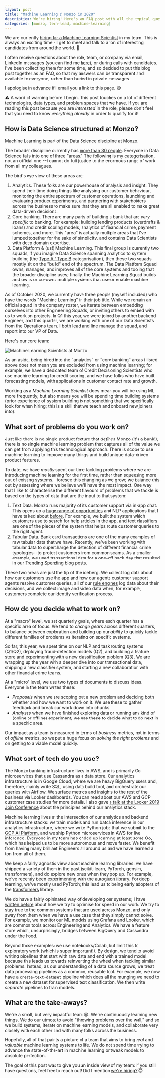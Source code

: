 ```yaml
---
layout: post
title: "Machine Learning @ Monzo in 2020"
description: We're hiring! Here's an FAQ post with all the typical questions that I receive.
categories: [monzo, tech-lead, machine-learning]
---
```


We are currently [hiring for a Machine Learning Scientist](https://boards.greenhouse.io/monzo/jobs/517446) in my team. This is always an exciting time - I get to meet and talk to a ton of interesting candidates from around the world. 🙌 

I often receive questions about the role, team, or company via email, LinkedIn messages (you can find me [here](https://www.linkedin.com/in/nlathia/)), or during calls with candidates. I've been collecting them for some time, and so decided to put this blog post together as an FAQ, so that my answers can be transparent and available to everyone, rather than buried in private messages.

I apologise in advance if I email you a link to this page. 😅

⚠️ A word of warning before I begin. This post touches on a lot of different technologies, data types, and problem spaces that we have. If you are reading this post because you are _interested_ in the role, please don't feel that you need to know _everything already_ in order to qualify for it!

## How is Data Science structured at Monzo?

Machine Learning is part of the Data Science discipline at Monzo.

The broader discipline currently has [more than 30 people](https://monzo.com/blog/2019/11/04/how-we-scaled-our-data-team-from-1-to-30-people-part-1). Everyone in Data Science falls into one of three "areas." The following is my categorisation, not an official one --I cannot do full justice to the enormous range of work from all my colleagues.

The bird's eye view of these areas are:

1. Analytics. These folks are our powerhouse of analysis and insight. They spend their time doing things like analysing our customer behaviour, monitoring the entire spectrum of customer operations, launching and evaluating product experiments, and partnering with stakeholders across the business to make sure that they are all enabled to make great data-driven decisions.
2. Core banking. There are many parts of building a bank that are _very specific_ to banking. For example: building lending products (overdrafts & loans) and credit scoring models, analytics of financial crime, payment schemes, and more. This "area" is actually multiple areas that I've lumped together for the sake of simplicity, and contains Data Scientists with deep domain expertise.
3. Data Platform & (us!) Machine Learning. This final group is currently two squads; if you imagine Data Science spanning analytics to system building (the [Type A / Type B](https://medium.com/@rchang/my-two-year-journey-as-a-data-scientist-at-twitter-f0c13298aee6) categorisation), then these two squads mostly sit on the "build" end of the spectrum. The Data Platform Squad owns, manages, and improves all of the core systems and tooling that the broader discipline uses; finally, the Machine Learning Squad builds and owns or co-owns multiple systems that use or enable machine learning.

As of October 2020, we currently have three people (myself included) who have the words "Machine Learning" in their job title. While we remain an official squad in the company roster, we iterate between embedding ourselves into other Engineering Squads, or inviting others to embed with us to work on projects. In Q1 this year, we were joined by another backend Engineer, and this quarter, we are working with one of our Data Scientists from the Operations team. I both lead and line manage the squad, and report into our VP of Data.

Here's our core team:

![](https://nlathia.github.io/assets/monzo-machine-learning.png "Machine Learning Scientists at Monzo")

As an aside, being hired into the "analytics" or "core banking" areas I listed above does not mean you are excluded from using machine learning; for example, we have a dedicated team of Credit Decisioning Scientists who use machine learning for credit scoring, and we have folks who have built forecasting models, with applications in customer contact rate and growth.

Working as a _Machine Learning Scientist_ does mean you will be using ML more frequently, but also means you will be spending time building systems (prior experience of system building is not something that we specifically look for when hiring; this is a skill that we teach and onboard new joiners into).  

## What sort of problems do you work on?

Just like there is no single product feature that _defines_ Monzo (it's a bank!), there is no single machine learning problem that captures all of the value we can get from applying this technological approach. There is scope to use machine learning to improve many things and build unique data-driven product features.

To date, we have _mostly_ spent our time tackling problems where we are introducing machine learning for the first time, rather than squeezing more out of existing systems. I foresee this changing as we grow; we balance this out by assessing where we believe we'll have the most impact. One way that I like to characterise the different flavours of problems that we tackle is based on the types of data that are the input to that system:

1. Text Data. Monzo runs majority of its customer support via in-app chat. This opens up a [huge range of opportunities](http://nlathia.github.io/2020/06/Customer-service-machine-learning.html) and NLP applications that I have talked about [before](https://www.slideshare.net/neal.lathia/using-language-models-to-supercharge-monzos-customer-support). For example, we built the system which customers use to search for help articles in the app, and text classifiers are one of the pieces of the system that helps route customer queries to the right agent.
2. Tabular Data. Bank card transactions are one of the many examples of raw tabular data that we have. Recently, we've been working with tabular data to supercharge the detection of different financial crime typologies--to protect customers from common scams. As a smaller example, we used transactional data for a one-off hack day that resulted in our [Trending Spending](https://monzo.com/blog/trending-spending) blog posts.

These two areas are just the tip of the iceberg. We collect log data about how our customers use the app and how our agents customer support agents resolve customer queries, all of our [rule engines](http://nlathia.github.io/2020/10/ML-and-rule-engines.html) log data about their decisions, and we collect image and video data when, for example, customers complete our identity verification process.  

## How do you decide what to work on?

At a "macro" level, we set quarterly goals, where each quarter has a specific area of focus. We tend to _change gears_ across different quarters, to balance between exploration and building up our _ability_ to quickly tackle different families of problems vs iterating on specific systems.

So far, this year, we spent time on our NLP and task routing systems (Q1/Q2), deploying fraud-detection models (Q2), and building a feature store and experimenting with a new classification problem (Q3). We are wrapping up the year with a deeper dive into our transactional data, shipping a new classifier system, and starting a new collaboration with other financial crime teams. 

At a "micro" level, we use two types of documents to discuss ideas. Everyone in the team writes these:
* _Proposals_ when we are scoping out a new problem and deciding both whether and how we want to work on it. We use these to gather feedback and break our work down into chunks.
* _Analyses_ when we have finished exploring data or running any kind of (online or offline) experiment; we use these to decide what to do next in a specific area.

Our impact as a team is measured in terms of _business_ metrics, not in terms of _offline_ metrics, so we put a huge focus on _solving the right problems_ and on getting to a viable model quickly. 

## What sort of tech do you use?

The Monzo banking infrastructure lives in AWS, and is primarily Go microservices that use Cassandra as a data store. Our analytics infrastructure is in Google Cloud, where we are heavy BigQuery users and, therefore, mainly write SQL, using data build tool, and orchestrate our queries with Airflow. We surface metrics and insights to the rest of the business via Looker dashboards. You can read about our [AWS](https://aws.amazon.com/solutions/case-studies/monzo/) and [GCP](https://cloud.google.com/customers/monzo) customer case studies for more details. I also gave [a talk at the Looker 2019 Join Conference](https://www.youtube.com/watch?v=k7a3SHkMblI) about the principles behind our analytics stack.

Machine learning lives at the intersection of our analytics and backend infrastructure stacks: we train models and run batch inference in our analytics infrastructure, where we write Python jobs that we submit to the [GCP AI Platform](https://cloud.google.com/ai-platform), and we ship Python microservices in AWS for live inference. Everyone in my team has ended up learning at least _some_ Go, which has helped us to be more autonomous and move faster. We benefit from having many brilliant Engineers all around us and we have learned a ton from all of them.

We keep a fairly agnostic view about machine learning libraries: we have shipped a variety of them in the past (scikit-learn, PyTorch, gensim, transformers), and do explore new ones when they pop up. For example, we've recently been experimenting with the [autogluon library](https://github.com/awslabs/autogluon). For deep learning, we've mostly used PyTorch; this lead us to being early adopters of the [transformers](https://github.com/huggingface/transformers) library.

We do have a fairly opininated way of developing our systems; I have [written before](http://nlathia.github.io/2019/08/Machine-learning-faster.html) about how we try to optimise for speed in our work. We try to stay true to the common systems that are used across Monzo, and only sway from them when we have a use case that they simply cannot solve. For example, we monitor our ML models using Grafana and Looker, which are common tools across Engineering and Analytics. We have a feature store which, unsurprisingly, bridges between BigQuery and Cassandra under the hood.

Beyond those examples: we use notebooks/Colab, but limit this to exploratory work (which is super important!). By design, we tend to avoid writing pipelines that start with raw data and end with a trained model, because this leads us towards reinventing the wheel when tackling similar problems. Instead, as our understanding of a data source grows, we treat data processing pipelines as a common, reusable tool. For example, we now have a `create-text-dataset` pipeline which does all the munging we need to create a new dataset for supervised text classification. We then write _separate_ pipelines to train models.

## What are the take-aways?

We're a small, but very impactful team 😎. We're continuously learning new things. We do our utmost to avoid "throwing problems over the wall," and so we build systems, iterate on machine learning models, and collaborate very closely with each other and with many folks across the business.

Hopefully, all of that paints a picture of a team that aims to bring _real_ and _valuable_ machine learning systems to life. We do not spend time trying to advance the state-of-the-art in machine learning or tweak models to absolute perfection.

The goal of this post was to give you an inside view of my team: if you still have questions, feel free to reach out! Did I mention [we're hiring?](https://boards.greenhouse.io/monzo/jobs/517446) 😇


